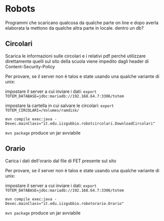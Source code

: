 # Robots

Programmi che scaricano qualcosa da qualche parte on line e dopo
averla elaborata la mettono da qualche altra parte in locale. dentro un db?

## Circolari

Scarica le informazioni sulle circolari e i relativi pdf
perché utilizzare direttamente quelli sul sito della scuola viene impedito
dagli header di Content-Security-Policy

Per provare, se il server non è talos e state usando una qualche variante di unix:

impostare il server a cui inviare i dati: `export TOTEM_DATABASE=jdbc:mariadb://192.168.64.7:3306/totem`

impostare la cartella in cui salvare le circolari: `export TOTEM_CIRCOLARI=/Volumes/ramdisk/`

`mvn compile exec:java -Dexec.mainClass="it.edu.iisgubbio.robotcircolari.DownloadCircolari"`

`mvn package` produce un jar avviabile

## Orario

Carica i dati dell'orario dal file di FET presente sul sito

Per provare, se il server non è talos e state usando una qualche variante di unix:

impostare il server a cui inviare i dati:
`export TOTEM_DATABASE=jdbc:mariadb://192.168.64.7:3306/totem`

`mvn compile exec:java -Dexec.mainClass="it.edu.iisgubbio.robotorario.Orario"`

`mvn package` produce un jar avviabile
